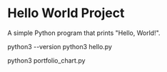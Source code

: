 # Hello World Project

A simple Python program that prints "Hello, World!".

python3 --version
python3 hello.py

python3 portfolio_chart.py
